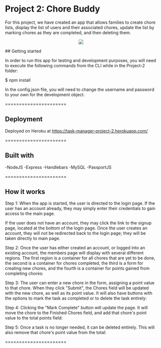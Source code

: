 # Project 2: Chore Buddy

For this project, we have created an app that allows families to create chore lists, display the list of users and their associated chores, update the list by marking chores as they are completed, and then deleting them.
<p align="center">
<img src="https://user-images.githubusercontent.com/31428973/61823695-49b57900-ae2a-11e9-83a4-6094ea562f9d.gif">
</p>
## Getting started

In order to run this app for testing and development purposes, you will need to execute the following commands from the CLI while in the Project-2 folder:

$ npm install

In the config.json file, you will need to change the username and password to your own for the development object.

======================

## Deployment

Deployed on Heroku at https://task-manager-project-2.herokuapp.com/

======================

## Built with

-NodeJS
-Express
-Handlebars
-MySQL
-PassportJS

======================

## How it works

Step 1: When the app is started, the user is directed to the login page. If the user has an account already, they may simply enter their credentials to gain access to the main page.



If the user does not have an account, they may click the link to the signup page, located at the bottom of the login page. Once the user creates an account, they will not be redirected back to the login page; they will be taken directly to main page.



Step 2: Once the user has either created an account, or logged into an existing account, the members page will display with several different regions. The first region is a container for all chores that are yet to be done, the second is a container for chores completed, the third is a form for creating new chores, and the fourth is a container for points gained from completing chores:



Step 3: The user can enter a new chore in the form, assigning a point value to that chore. When they click "Submit", the Chores field will be updated with the new chore, as well as its point value. It will also have buttons with the options to mark the task as completed or to delete the task entirely:



Step 4: Clicking the "Mark Complete" button will update the page. It will move the chore to the Finished Chores field,
and add that chore's point value to the total points field:



Step 5: Once a task is no longer needed, it can be deleted entirely. This will also remove that chore's point value from the total:


======================


